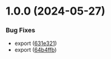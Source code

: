 # 1.0.0 (2024-05-27)


### Bug Fixes

* export ([631e321](https://github.com/tiavina-mika/html-code-parser/commit/631e321b1b2e483d03979ac1c46472e8b7abe0d0))
* export ([64b4ffb](https://github.com/tiavina-mika/html-code-parser/commit/64b4ffbb7e42164c919ebc70e6b6d3c518d3aacf))
